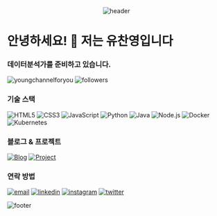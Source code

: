 <div align="center">
  <img src="https://capsule-render.vercel.app/api?type=waving&color=0:EEFF00,100:a82da8&height=200&section=header&text=Welcome%20to%20My%20GitHub!&fontSize=50&fontAlignY=40&animation=twinkling&desc=I'm%20Chanyoung%20Yu&descAlignY=60" alt="header"/>
</div>

<h1 align="left">안녕하세요! 👋 저는 유찬영입니다</h1>
<h3 align="left">데이터분석가를 준비하고 있습니다.</h3>

<p align="left">
  <img src="https://komarev.com/ghpvc/?username=youngchannelforyou&label=Profile%20views&color=ff69b4&style=flat-square" alt="youngchannelforyou" />
  <img src="https://img.shields.io/github/followers/youngchannelforyou?label=Followers&style=social" alt="followers" />
</p>


<h3 align="left">기술 스택</h3>
<p align="left">
  <img src="https://img.shields.io/badge/HTML5-E34F26?style=for-the-badge&logo=html5&logoColor=white" alt="HTML5"/>
  <img src="https://img.shields.io/badge/CSS3-1572B6?style=for-the-badge&logo=css3&logoColor=white" alt="CSS3"/>
  <img src="https://img.shields.io/badge/JavaScript-F7DF1E?style=for-the-badge&logo=javascript&logoColor=black" alt="JavaScript"/>
  <img src="https://img.shields.io/badge/Python-3776AB?style=for-the-badge&logo=python&logoColor=white" alt="Python"/>
  <img src="https://img.shields.io/badge/Java-007396?style=for-the-badge&logo=java&logoColor=white" alt="Java"/>
  <img src="https://img.shields.io/badge/Node.js-339933?style=for-the-badge&logo=nodedotjs&logoColor=white" alt="Node.js"/>
  <img src="https://img.shields.io/badge/Docker-2496ED?style=for-the-badge&logo=docker&logoColor=white" alt="Docker"/>
  <img src="https://img.shields.io/badge/Kubernetes-326CE5?style=for-the-badge&logo=kubernetes&logoColor=white" alt="Kubernetes"/>
</p>

<h3 align="left">블로그 & 프로젝트</h3>
<p align="left">
  <a href="https://youngchannel.co.kr/"><img src="https://img.shields.io/badge/Blog-1a1a1a?style=for-the-badge&logo=wordpress&logoColor=white" alt="Blog"/></a>
    <a href="https://youngchannel.co.kr/projects/"><img src="https://img.shields.io/badge/Go Project-ff69b4?style=for-the-badge&logo=github&logoColor=white" alt="Project"/></a>
</p>

<h3 align="left">연락 방법</h3>
<p align="left">
  <a href="mailto:your.email@example.com"><img src="https://img.shields.io/badge/Email-D14836?style=for-the-badge&logo=gmail&logoColor=white" alt="email"/></a>
  <a href="https://linkedin.com/in/yourlinkedin"><img src="https://img.shields.io/badge/LinkedIn-0077B5?style=for-the-badge&logo=linkedin&logoColor=white" alt="linkedin"/></a>
  <a href="https://instagram.com/yourinstagram"><img src="https://img.shields.io/badge/Instagram-E4405F?style=for-the-badge&logo=instagram&logoColor=white" alt="instagram"/></a>
  <a href="https://twitter.com/yourtwitter"><img src="https://img.shields.io/badge/Twitter-1DA1F2?style=for-the-badge&logo=twitter&logoColor=white" alt="twitter"/></a>
</p>

<div align="left">
  <img src="https://capsule-render.vercel.app/api?type=waving&color=0:a82da8,100:EEFF00&height=150&section=footer&text=Thank%20you%20for%20visiting!&fontSize=25&animation=twinkling&fontAlignY=70" alt="footer"/>
</div>
